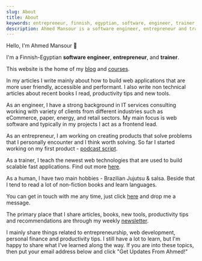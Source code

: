 ```yaml
---
slug: About
title: About
keywords: entrepreneur, finnish, egyptian, software, engineer, trainer, web, development, accessibility, performance, UX, speaker, consultant, Javascript
description: Ahmed Mansour is a software engineer, entrepreneur and trainer. Creater of Podcast Script.
---
```


Hello, I'm Ahmed Mansour 👋

I'm a Finnish-Egyptian **software engineer**, **entrepreneur**, and **trainer**.

This website is the home of my [blog](/articles) and [courses](/courses).

In my articles I write mainly about how to build web applications that are more user friendly, accessible and performant. I also write non technical articles about recent books I read, productivity tips and new tools.

As an engineer, I have a strong background in IT services consulting working with variety of clients from different industries such as eCommerce, paper, energy, and retail sectors. My main focus is web software and typically in my projects I act as a frontend lead.

As an entrepreneur, I am working on creating products that solve problems that I personally encounter and I think worth solving. So far I started working on my first product - [podcast script](https://www.podcastscript.com).

As a trainer, I teach the newest web technologies that are used to build scalable fast applications. Find out more [here](/courses).

As a human, I have two main hobbies - Brazilian Jujutsu & salsa. Beside that I tend to read a lot of non-fiction books and learn languages.

You can get in touch with me any time, just click [here](/contact) and drop me a message.

The primary place that I share articles, books, new tools, productivity tips and recommendations are through my weekly [newsletter](/newsletter).

I mainly share things related to entrepreneurship, web development, personal finance and productivity tips. I still have a lot to learn, but I'm happy to share what I've learned along the way. If you are into these topics, then put your email address below and click "Get Updates From Ahmed!"
